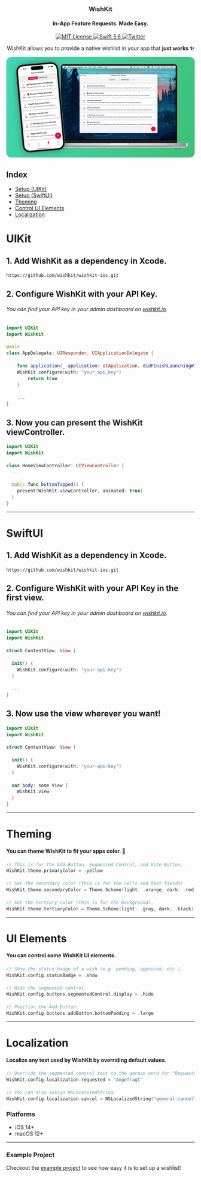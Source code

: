 <h3 align="center">WishKit</h1>
<h4 align="center"> In-App Feature Requests. Made Easy. </h2>
<p align="center">
	<a href="LICENSE">
        	<img src="https://img.shields.io/badge/License-MIT-00c573.svg" alt="MIT License">
	</a>
	<a href="https://swift.org">
        	<img src="https://img.shields.io/badge/Swift-5.6-00c573.svg" alt="Swift 5.6">
	</a>
	<a href="https://twitter.com/mywishkit" target="_blank">
        	<img src="https://img.shields.io/badge/Twitter-@mywishkit-00c573.svg" alt="Twitter">
	</a>
</p>
<p align="center">
WishKit allows you to provide a native wishlist in your app that <b>just works ✨</b> <br/>
</p>

<img src="Resources/banner-min.png" />

## Index
- [Setup (UIKit)](#uikit)
- [Setup (SwiftUI)](#swiftui)
- [Theming](#theming)
- [Control UI Elements](#ui-elements)
- [Localization](#localization)

# UIKit

## 1. Add WishKit as a dependency in Xcode.
```
https://github.com/wishkit/wishkit-ios.git
```

## 2. Configure WishKit with your API Key.
###### You can find your API key in your admin dashboard on <a href="https://wishkit.io" target="_blank">wishkit.io</a>.
```swift
import UIKit
import WishKit

@main
class AppDelegate: UIResponder, UIApplicationDelegate {

    func application(_ application: UIApplication, didFinishLaunchingWithOptions launchOptions: [UIApplication.LaunchOptionsKey: Any]?) -> Bool {
	WishKit.configure(with: "your_api_key")
        return true
    }
    
    ...
}
```

## 3. Now you can present the WishKit viewController.
```swift
import UIKit
import WishKit

class HomeViewController: UIViewController {
  ...
  
  @objc func buttonTapped() {
    present(WishKit.viewController, animated: true)  
  }
}
```

---

# SwiftUI

## 1. Add WishKit as a dependency in Xcode.
```
https://github.com/wishkit/wishkit-ios.git
```

## 2. Configure WishKit with your API Key in the first view.
###### You can find your API key in your admin dashboard on <a href="https://wishkit.io" target="_blank">wishkit.io</a>.
```swift
import UIKit
import WishKit

struct ContentView: View {

  init() {
    WishKit.configure(with: "your-api-key")
  }
  
  ...
}
```

## 3. Now use the view wherever you want!
```swift
import UIKit
import WishKit

struct ContentView: View {

  init() {
    WishKit.configure(with: "your-api-key")
  }

  var body: some View {
    WishKit.view
  }
}
```

---

# Theming
#### You can theme WishKit to fit your apps color. 🎨

```swift
// This is for the Add-Button, Segmented Control, and Vote-Button.
WishKit.theme.primaryColor = .yellow

// Set the secondary color (this is for the cells and text fields).
WishKit.theme.secondaryColor = Theme.Scheme(light: .orange, dark: .red)

// Set the tertiary color (this is for the background).
WishKit.theme.tertiaryColor = Theme.Scheme(light: .gray, dark: .black)

```

---

# UI Elements
#### You can control some WishKit UI elements.

```swift
// Show the status badge of a wish (e.g. pending, approved, etc.).
WishKit.config.statusBadge = .show

// Hide the segmented control.
WishKit.config.buttons.segmentedControl.display = .hide

// Position the Add-Button.
WishKit.config.buttons.addButton.bottomPadding = .large

```

---

# Localization
#### Localize any text used by WishKit by overriding default values.

```swift
// Override the segmented control text to the german word for "Requested".
WishKit.config.localization.requested = "Angefragt"

// You can also assign NSLocalizedString.
WishKit.config.localization.cancel = NSLocalizedString("general.cancel", comment: "")
```

### **Platforms**

- iOS 14+
- macOS 12+

---

### **Example Project**
Checkout the [example project](https://github.com/wishkit/wishkit-ios-example) to see how easy it is to set up a wishlist!
